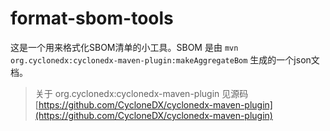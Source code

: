 # format-sbom-tools

这是一个用来格式化SBOM清单的小工具。SBOM 是由 `mvn org.cyclonedx:cyclonedx-maven-plugin:makeAggregateBom` 生成的一个json文档。

> 关于 org.cyclonedx:cyclonedx-maven-plugin 见源码
> [https://github.com/CycloneDX/cyclonedx-maven-plugin](https://github.com/CycloneDX/cyclonedx-maven-plugin)
